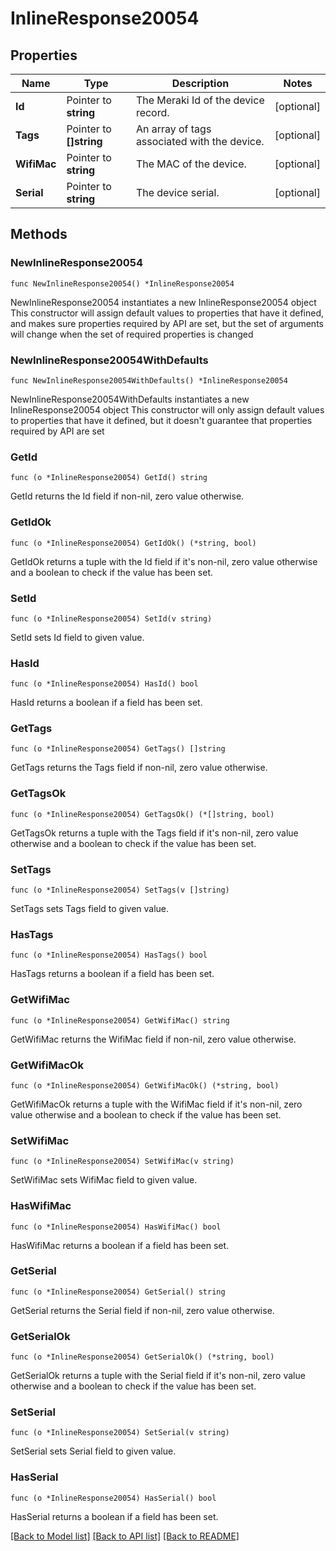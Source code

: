 # InlineResponse20054

## Properties

Name | Type | Description | Notes
------------ | ------------- | ------------- | -------------
**Id** | Pointer to **string** | The Meraki Id of the device record. | [optional] 
**Tags** | Pointer to **[]string** | An array of tags associated with the device. | [optional] 
**WifiMac** | Pointer to **string** | The MAC of the device. | [optional] 
**Serial** | Pointer to **string** | The device serial. | [optional] 

## Methods

### NewInlineResponse20054

`func NewInlineResponse20054() *InlineResponse20054`

NewInlineResponse20054 instantiates a new InlineResponse20054 object
This constructor will assign default values to properties that have it defined,
and makes sure properties required by API are set, but the set of arguments
will change when the set of required properties is changed

### NewInlineResponse20054WithDefaults

`func NewInlineResponse20054WithDefaults() *InlineResponse20054`

NewInlineResponse20054WithDefaults instantiates a new InlineResponse20054 object
This constructor will only assign default values to properties that have it defined,
but it doesn't guarantee that properties required by API are set

### GetId

`func (o *InlineResponse20054) GetId() string`

GetId returns the Id field if non-nil, zero value otherwise.

### GetIdOk

`func (o *InlineResponse20054) GetIdOk() (*string, bool)`

GetIdOk returns a tuple with the Id field if it's non-nil, zero value otherwise
and a boolean to check if the value has been set.

### SetId

`func (o *InlineResponse20054) SetId(v string)`

SetId sets Id field to given value.

### HasId

`func (o *InlineResponse20054) HasId() bool`

HasId returns a boolean if a field has been set.

### GetTags

`func (o *InlineResponse20054) GetTags() []string`

GetTags returns the Tags field if non-nil, zero value otherwise.

### GetTagsOk

`func (o *InlineResponse20054) GetTagsOk() (*[]string, bool)`

GetTagsOk returns a tuple with the Tags field if it's non-nil, zero value otherwise
and a boolean to check if the value has been set.

### SetTags

`func (o *InlineResponse20054) SetTags(v []string)`

SetTags sets Tags field to given value.

### HasTags

`func (o *InlineResponse20054) HasTags() bool`

HasTags returns a boolean if a field has been set.

### GetWifiMac

`func (o *InlineResponse20054) GetWifiMac() string`

GetWifiMac returns the WifiMac field if non-nil, zero value otherwise.

### GetWifiMacOk

`func (o *InlineResponse20054) GetWifiMacOk() (*string, bool)`

GetWifiMacOk returns a tuple with the WifiMac field if it's non-nil, zero value otherwise
and a boolean to check if the value has been set.

### SetWifiMac

`func (o *InlineResponse20054) SetWifiMac(v string)`

SetWifiMac sets WifiMac field to given value.

### HasWifiMac

`func (o *InlineResponse20054) HasWifiMac() bool`

HasWifiMac returns a boolean if a field has been set.

### GetSerial

`func (o *InlineResponse20054) GetSerial() string`

GetSerial returns the Serial field if non-nil, zero value otherwise.

### GetSerialOk

`func (o *InlineResponse20054) GetSerialOk() (*string, bool)`

GetSerialOk returns a tuple with the Serial field if it's non-nil, zero value otherwise
and a boolean to check if the value has been set.

### SetSerial

`func (o *InlineResponse20054) SetSerial(v string)`

SetSerial sets Serial field to given value.

### HasSerial

`func (o *InlineResponse20054) HasSerial() bool`

HasSerial returns a boolean if a field has been set.


[[Back to Model list]](../README.md#documentation-for-models) [[Back to API list]](../README.md#documentation-for-api-endpoints) [[Back to README]](../README.md)



